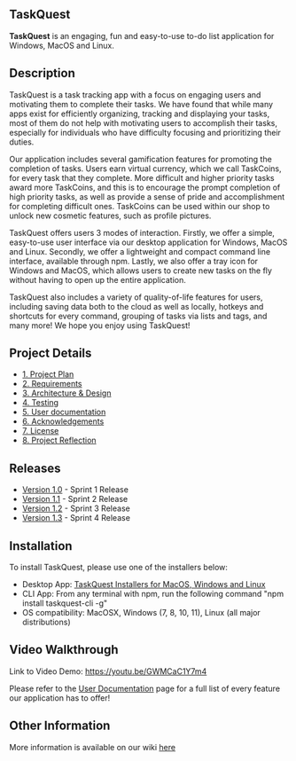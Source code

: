 ## TaskQuest

**TaskQuest** is an engaging, fun and easy-to-use to-do list application for Windows, MacOS and Linux.

## Description

TaskQuest is a task tracking app with a focus on engaging users and motivating them to complete their tasks. We have found that while many apps exist for efficiently organizing, tracking and displaying your tasks, most of them do not help with motivating users to accomplish their tasks, especially for individuals who have difficulty focusing and prioritizing their duties.

Our application includes several gamification features for promoting the completion of tasks. Users earn virtual currency, which we call TaskCoins, for every task that they complete. More difficult and higher priority tasks award more TaskCoins, and this is to encourage the prompt completion of high priority tasks, as well as provide a sense of pride and accomplishment for completing difficult ones. TaskCoins can be used within our shop to unlock new cosmetic features, such as profile pictures.

TaskQuest offers users 3 modes of interaction. Firstly, we offer a simple, easy-to-use user interface via our desktop application for Windows, MacOS and Linux. Secondly, we offer a lightweight and compact command line interface, available through npm. Lastly, we also offer a tray icon for Windows and MacOS, which allows users to create new tasks on the fly without having to open up the entire application.

TaskQuest also includes a variety of quality-of-life features for users, including saving data both to the cloud as well as locally, hotkeys and shortcuts for every command, grouping of tasks via lists and tags, and many more! We hope you enjoy using TaskQuest!

## Project Details
* [1. Project Plan](https://git.uwaterloo.ca/s4adatia/cs-346-project/-/wikis/Project-Plan)
* [2. Requirements](https://git.uwaterloo.ca/s4adatia/cs-346-project/-/wikis/Requirements)
* [3. Architecture & Design](https://git.uwaterloo.ca/s4adatia/cs-346-project/-/wikis/Architecture-&-Design)
* [4. Testing](https://git.uwaterloo.ca/s4adatia/cs-346-project/-/wikis/Testing)
* [5. User documentation](https://git.uwaterloo.ca/s4adatia/cs-346-project/-/wikis/User-Documentation)
* [6. Acknowledgements](https://git.uwaterloo.ca/s4adatia/cs-346-project/-/wikis/Acknowledgements)
* [7. License](https://git.uwaterloo.ca/s4adatia/cs-346-project/-/wikis/License)
* [8. Project Reflection](https://git.uwaterloo.ca/s4adatia/cs-346-project/-/wikis/Project-Reflection)

## Releases
* [Version 1.0](https://git.uwaterloo.ca/s4adatia/cs-346-project/-/wikis/Sprint-1-Release) - Sprint 1 Release
* [Version 1.1](https://git.uwaterloo.ca/s4adatia/cs-346-project/-/wikis/Sprint-2-Release) - Sprint 2 Release
* [Version 1.2](https://git.uwaterloo.ca/s4adatia/cs-346-project/-/wikis/Sprint-3-Release) - Sprint 3 Release
* [Version 1.3](https://git.uwaterloo.ca/s4adatia/cs-346-project/-/wikis/Sprint-4-Release) - Sprint 4 Release

## Installation
To install TaskQuest, please use one of the installers below:
- Desktop App: [TaskQuest Installers for MacOS, Windows and Linux](https://www.jdeploy.com/~taskquest)
- CLI App: From any terminal with npm, run the following command "npm install taskquest-cli -g"
- OS compatibility: MacOSX, Windows (7, 8, 10, 11), Linux (all major distributions)

## Video Walkthrough
Link to Video Demo: https://youtu.be/GWMCaC1Y7m4

Please refer to the [User Documentation](https://git.uwaterloo.ca/s4adatia/cs-346-project/-/wikis/User-Documentation) page for a full list of every feature our application has to offer!

## Other Information
More information is available on our wiki [here](https://git.uwaterloo.ca/s4adatia/cs-346-project/-/wikis/Home)
